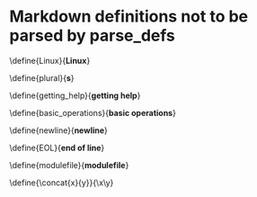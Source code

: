 # Markdown definitions not to be parsed by parse_defs

\define{Linux}{__Linux__}

\define{plural}{<wbr>__s__}

\define{getting_help}{__getting help__}

\define{basic_operations}{__basic operations__}

\define{newline}{__newline__}

\define{EOL}{__end of line__}

\define{modulefile}{__modulefile__}

\define{\concat{x}{y}}{\x\y}
